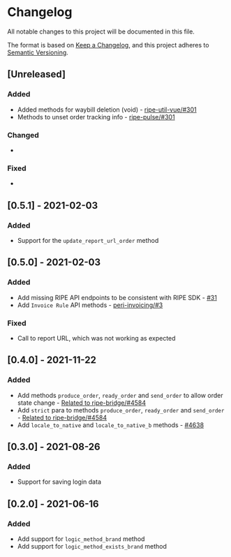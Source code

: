 # Changelog

All notable changes to this project will be documented in this file.

The format is based on [Keep a Changelog](https://keepachangelog.com/en/1.0.0/),
and this project adheres to [Semantic Versioning](https://semver.org/spec/v2.0.0.html).

## [Unreleased]

### Added

* Added methods for waybill deletion (void) - [ripe-util-vue/#301](https://github.com/ripe-tech/ripe-util-vue/issues/301)
* Methods to unset order tracking info - [ripe-pulse/#301](https://github.com/ripe-tech/ripe-core/issues/301)

### Changed

*

### Fixed

*

## [0.5.1] - 2021-02-03

### Added

* Support for the `update_report_url_order` method

## [0.5.0] - 2021-02-03

### Added

* Add missing RIPE API endpoints to be consistent with RIPE SDK - [#31](https://github.com/ripe-tech/ripe-api/pull/31)
* Add `Invoice Rule` API methods - [peri-invoicing/#3](https://github.com/ripe-tech/peri-invoicing/issues/3)

### Fixed

* Call to report URL, which was not working as expected

## [0.4.0] - 2021-11-22

### Added

* Add methods `produce_order`, `ready_order` and `send_order` to allow order state change - [Related to ripe-bridge/#4584](https://github.com/ripe-tech/ripe-bridge/issues/148)
* Add `strict` para to methods `produce_order`, `ready_order` and `send_order` - [Related to ripe-bridge/#4584](https://github.com/ripe-tech/ripe-bridge/issues/148)
* Add `locale_to_native` and `locale_to_native_b` methods - [#4638](https://github.com/ripe-tech/ripe-core/issues/4638)

## [0.3.0] - 2021-08-26

### Added

* Support for saving login data

## [0.2.0] - 2021-06-16

### Added

* Add support for `logic_method_brand` method
* Add support for `logic_method_exists_brand` method
